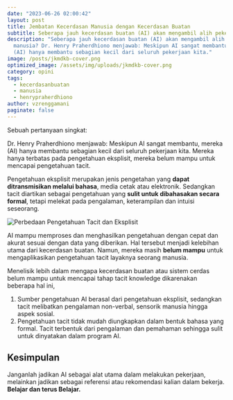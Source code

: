 ```yaml
---
date: "2023-06-26 02:00:42"
layout: post
title: Jembatan Kecerdasan Manusia dengan Kecerdasan Buatan
subtitle: Seberapa jauh kecerdasan buatan (AI) akan mengambil alih pekerjaan manusia?
description: "Seberapa jauh kecerdasan buatan (AI) akan mengambil alih pekerjaan
  manusia? Dr. Henry Praherdhiono menjawab: Meskipun AI sangat membantu, mereka
  (AI) hanya membantu sebagian kecil dari seluruh pekerjaan kita."
image: /posts/jkmdkb-cover.png
optimized_image: /assets/img/uploads/jkmdkb-cover.png
category: opini
tags:
  - kecerdasanbuatan
  - manusia
  - henrypraherdhiono
author: vzrenggamani
paginate: false
---
```

Sebuah pertanyaan singkat: 

Dr. Henry Praherdhiono menjawab:
Meskipun AI sangat membantu, mereka (AI) hanya membantu sebagian kecil dari seluruh pekerjaan kita. Mereka hanya terbatas pada pengetahuan eksplisit, mereka belum mampu untuk mencapai pengetahuan tacit.

Pengetahuan eksplisit merupakan jenis pengetahan yang **dapat ditransmisikan melalui bahasa**, media cetak atau elektronik. Sedangkan tacit diartikan sebagai pengetahuan yang **sulit untuk dibahasakan secara formal**, tetapi melekat pada pengalaman, keterampilan dan intuisi seseorang.

![Perbedaan Pengetahuan Tacit dan Eksplisit](/posts/ai-05.png "Perbedaan Pengetahuan Tacit dan Eksplisit")

AI mampu memproses dan menghasilkan pengetahuan dengan cepat dan akurat sesuai dengan data yang diberikan. Hal tersebut menjadi kelebihan utama dari kecerdasan buatan. Namun, mereka masih **belum mampu** untuk mengaplikasikan pengetahuan tacit layaknya seorang manusia.

Menelisik lebih dalam mengapa kecerdasan buatan atau sistem cerdas belum mampu untuk mencapai tahap tacit knowledge dikarenakan beberapa hal ini,

1. Sumber pengetahuan AI berasal dari pengetahuan eksplisit, sedangkan tacit melibatkan pengalaman non-verbal, sensorik manusia hingga aspek sosial.
2. Pengetahuan tacit tidak mudah diungkapkan dalam bentuk bahasa yang formal. Tacit terbentuk dari pengalaman dan pemahaman sehingga sulit untuk dinyatakan dalam program AI.

## K﻿esimpulan

Janganlah jadikan AI sebagai alat utama dalam melakukan pekerjaan, melainkan jadikan sebagai referensi atau rekomendasi kalian dalam bekerja. **Belajar dan terus Belajar.**